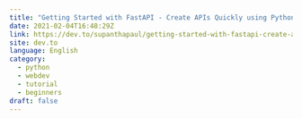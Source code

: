 ```yaml
---
title: "Getting Started with FastAPI - Create APIs Quickly using Python"
date: 2021-02-04T16:48:29Z
link: https://dev.to/supanthapaul/getting-started-with-fastapi-create-apis-quickly-using-python-2a9f?utm_medium=RSS&utm_source=news.12bit.vn
site: dev.to
language: English
category:
  - python
  - webdev
  - tutorial
  - beginners
draft: false
---
```


